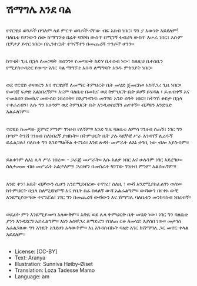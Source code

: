 # ሽማግሌ እንደ ባል

##
የኖርዌይ ወንዶች በዓለም ላይ ምርጥ ወንዶች ናቸው ብዬ አስብ ነበር፣ ግን ያ እውነት አይደለም! ባለቤቴ የሆነውን ሰው ከማግኘቴ በፊት ባንኮክ ውስጥ በሚገኝ ፋብሪካ ውስጥ እሠራ ነበር፣ እሱም በፓታያ ይኖር ነበር። በኢንተርኔት ተገናኝተን በመጨረሻ ጥንዶች ሆንን።

##
ከጥቂት ጊዜ በኋላ ለመጋባት ወሰንን። የመጣሁት ከድሃ ቤተሰብ ነው፣ ስለዚህ ቤተሰቤን የሚያስተዳድር የውጭ አገር ባል ማግኘቴ እሱን ለማግባት አንዱ ምክንያት ነበር።

##
ወደ ኖርዌይ ተዛወርን እና ኖርዌይኛ ለመማር ትምህርት ቤት መሄድ ጀመርኩ። አስቸጋሪ ጊዜ ነበር። የመንጃ ፍቃድ አልነበረኝም፣ እናም ባለቤቴ በመኪና ወደ ትምህርት ቤት ይዞኝ ይሄዳል ፣ ይጠብቀኝ እና ተመልሰን በመኪና መውሰድ ነበረበት። በእያንዳንዱ መንገድ አንድ ሰዓት ነበር። ከትንሽ ቆይታ በኋላ ተቀራረብን፣ እሱ ግን አሁንም ወደ ትምህርት ቤት አንዲወስደኝን ጠየቀኝ። ብቻዬን እንድሄድ አልፈለገም።

##
ኖርዌይ ከመጣሁ ጀምሮ ምንም ገንዘብ የለኝም። አንድ ጊዜ ባለቤቴ ለምሳ ገንዘብ ሰጠኝ፣ ነገር ግን በጣም ትንሽ ገንዘብ ስለነበረኝ ያዝኩት። በትምህርት ቤት ያሉ ጓደኞቼ ሥራ እንዳገኝ ሊረዱኝ ይፈልጋሉ፤ ባለቤቴ ግን እንደማልችል ተናገረ። እንደ ጽዳት መሥራት ለእኔ ተገቢ ነው ብሎ አያስብም።

##
ይልቁንም ለእኔ ሌላ ሥራ ነበረው - ጋራጅ መሥራት። እሱ አለቃ ነበር እና ሁሉንም ነገር አደረግሁ። ስለታመመ ብዙ መሥራት አልቻለም። ጋራዡን በመስራት ካገኘው ገንዘብ ምንም አልሰጠኝም።

##
አንድ ቀን፣ እቤት ብቻውን ሲሆን አንደሚደብረው ተናገረ፣ ስለዚ ፣ ውሻ አንደሚያስፈልገን ወሰነ። ከትምህርት በኋላ ስለሚደከምኝ እና የቤት ስራ ስላለኝ ውሻ አልፈልግም። ውሻውን በየቀኑ ውቺ አንደሚያወጣው ተናግሯል፣ ነገር ግን በመጨረሻ ውሻውን እና ሽማግሌ ባለቤቴን መንከባከብ ነበረብኝ።

##
ወደፊት ምን እንደሚያመጣ አላውቅም። እቅዴ ወደ ሌላ ትምህርት ቤት መሄድ ነው፣ ነገር ግን ባለቤቴ ያንን እንዳደርግ አይፈልግም። እኔን አስቸጋሪ ለማድረግ የበለጠ ርቆ ለመሄድ እያሰበ ነው። መታገስ አፈልጋለው ግን አንዴት አንደሆነ አላውቅም። እኔ እንዳሰብኩት ባዕድ አገር ከሽማግሌ ጋር መኖር ቀላል አይደለም።

##
* License: [CC-BY]
* Text: Aranya
* Illustration: Sunniva Høiby-Øiset
* Translation: Loza Tadesse Mamo
* Language: am

